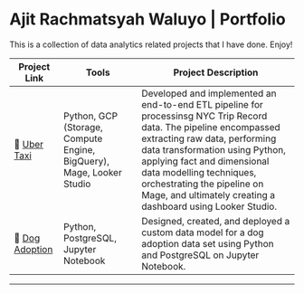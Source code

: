 # Ajit Rachmatsyah Waluyo | Portfolio

This is a collection of data analytics related projects that I have done. Enjoy!

| Project Link | Tools | Project Description | 
|---|---|---|
| 🚗 [Uber Taxi](https://github.com/katiehuangx/data-engineering/tree/main/Uber%20Project) | Python, GCP (Storage, Compute Engine, BigQuery), Mage, Looker Studio | Developed and implemented an end-to-end ETL pipeline for processinsg NYC Trip Record data. The pipeline encompassed extracting raw data, performing data transformation using Python, applying fact and dimensional data modelling techniques, orchestrating the pipeline on Mage, and ultimately creating a dashboard using Looker Studio. |
| 🐶 [Dog Adoption](https://github.com/katiehuangx/data-engineering/tree/main/Dog%20Adoption) | Python, PostgreSQL, Jupyter Notebook | Designed, created, and deployed a custom data model for a dog adoption data set using Python and PostgreSQL on Jupyter Notebook. |

***
